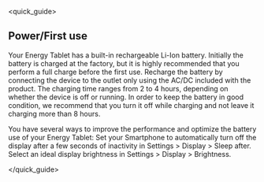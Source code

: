 <quick_guide> 

## Power/First use

Your Energy Tablet has a built-in rechargeable Li-Ion battery. Initially the battery is charged at the factory, but it is highly recommended that you perform a full charge before the first use. Recharge the battery by connecting the device to the outlet only using the AC/DC included with the product. The charging time ranges from 2 to 4 hours, depending on whether the device is off or running. In order to keep the battery in good condition, we recommend that you turn it off while charging and not leave it charging more than 8 hours.

You have several ways to improve the performance and optimize the battery use of your Energy Tablet:
Set your Smartphone to automatically turn off the display after a few seconds of inactivity in Settings > Display > Sleep after.
Select an ideal display brightness in Settings > Display > Brightness.


</quick_guide>
